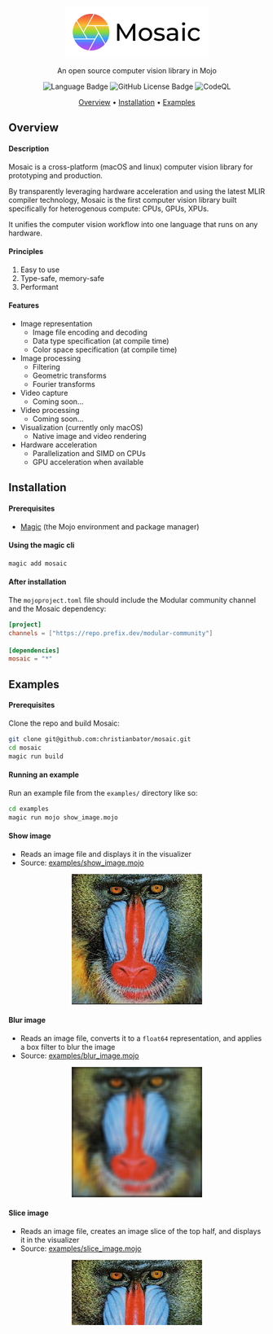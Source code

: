 <div align="center">
  <img src="assets/logo.png" alt="Mosaic Logo" width="280" height="100">
  <p>
    An open source computer vision library in Mojo
    
  ![Language Badge](https://img.shields.io/badge/language-mojo-orange)
  ![GitHub License Badge](https://img.shields.io/github/license/christianbator/mosaic)
  ![CodeQL](https://github.com/christianbator/mosaic/workflows/CodeQL/badge.svg)
  </p>
</div>

<p align="center">
  <a href="#overview">Overview</a> •
  <a href="#installation">Installation</a> •
  <a href="#examples">Examples</a>
</p>

## Overview
#### Description
Mosaic is a cross-platform (macOS and linux) computer vision library for prototyping and production.

By transparently leveraging hardware acceleration and using the latest MLIR compiler technology, Mosaic is the first computer vision library built specifically for heterogenous compute: CPUs, GPUs, XPUs.

It unifies the computer vision workflow into one language that runs on any hardware.

#### Principles
1. Easy to use
2. Type-safe, memory-safe
3. Performant

#### Features
- Image representation
  - Image file encoding and decoding
  - Data type specification (at compile time)
  - Color space specification (at compile time)
- Image processing
  - Filtering
  - Geometric transforms
  - Fourier transforms
- Video capture
  - Coming soon...
- Video processing
  - Coming soon...
- Visualization (currently only macOS)
  - Native image and video rendering
- Hardware acceleration
  - Parallelization and SIMD on CPUs
  - GPU acceleration when available

## Installation
#### Prerequisites
- [Magic](https://docs.modular.com/magic/) (the Mojo environment and package manager)

#### Using the magic cli
```bash
magic add mosaic
```

#### After installation
The `mojoproject.toml` file should include the Modular community channel and the Mosaic dependency:
```toml
[project]
channels = ["https://repo.prefix.dev/modular-community"]

[dependencies]
mosaic = "*"
```

## Examples
#### Prerequisites
Clone the repo and build Mosaic:
```bash
git clone git@github.com:christianbator/mosaic.git
cd mosaic
magic run build
```

#### Running an example
Run an example file from the `examples/` directory like so:
```zsh
cd examples
magic run mojo show_image.mojo
```

#### Show image
- Reads an image file and displays it in the visualizer
- Source: [examples/show_image.mojo](examples/show_image.mojo)
<div align="center">
  <img src="assets/mandrill.png" alt="Mandrill" width="256" height="256">
</div>

#### Blur image
- Reads an image file, converts it to a `float64` representation, and applies a box filter to blur the image
- Source: [examples/blur_image.mojo](examples/blur_image.mojo)
<div align="center">
  <img src="assets/mandrill-blurred.png" alt="Mandrill blurred" width="256" height="256">
</div>

#### Slice image
- Reads an image file, creates an image slice of the top half, and displays it in the visualizer
- Source: [examples/slice_image.mojo](examples/slice_image.mojo)
<div align="center">
  <img src="assets/mandrill-top-half.png" alt="Mandrill top half" width="256" height="128">
</div>
